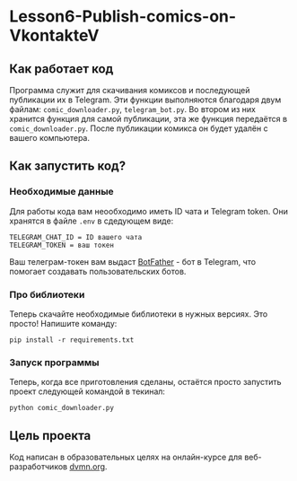 # Lesson6-Publish-comics-on-VkontakteV

## Как работает код
Программа служит для скачивания комиксов и последующей публикации их в Telegram. Эти функции выполняются благодаря двум файлам: `comic_downloader.py`, `telegram_bot.py`. Во втором из них хранится функция для самой публикации, эта же функция передаётся в `comic_downloader.py`. После публикации комикса он будет удалён с вашего компьютера.

## Как запустить код?

### Необходимые данные

Для работы кода вам неообходимо иметь ID чата и Telegram token. Они хранятся в файле `.env` в сдедующем виде:
```
TELEGRAM_CHAT_ID = ID вашего чата
TELEGRAM_TOKEN = ваш токен
```
Ваш телеграм-токен вам выдаст [BotFather](https://t.me/BotFather) - бот в Telegram, что помогает создавать пользовательских ботов.

### Про библиотеки

Теперь скачайте необходимые библиотеки в нужных версиях. Это просто! Напишите команду:
```
pip install -r requirements.txt
```

### Запуск программы

Теперь, когда все приготовления сделаны, остаётся просто запустить проект следующей командой в текинал:
```
python comic_downloader.py
```

## Цель проекта 

Код написан в образовательных целях на онлайн-курсе для веб-разработчиков [dvmn.org](https://dvmn.org/).